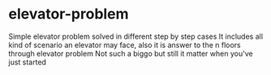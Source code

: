 # elevator-problem
Simple elevator problem solved in different step by step cases
It includes all kind of scenario an elevator may face, also it is answer to the n floors through elevator problem
Not such a biggo but still it matter when you've just started
